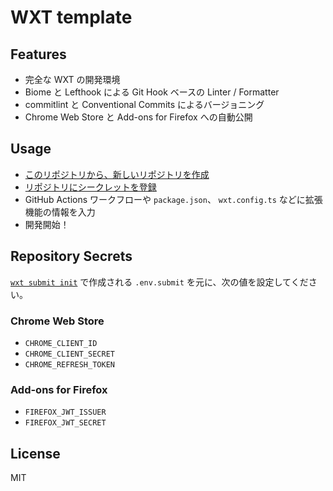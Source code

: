 # WXT template

## Features

- 完全な WXT の開発環境
- Biome と Lefthook による Git Hook ベースの Linter / Formatter
- commitlint と Conventional Commits によるバージョニング
- Chrome Web Store と Add-ons for Firefox への自動公開

## Usage

- [このリポジトリから、新しいリポジトリを作成](https://github.com/new?template_name=wxt-template&template_owner=simochee)
- [リポジトリにシークレットを登録](#repository-secrets)
- GitHub Actions ワークフローや `package.json`、 `wxt.config.ts` などに拡張機能の情報を入力
- 開発開始！

## Repository Secrets

[`wxt submit init`](https://wxt.dev/api/cli/wxt-submit-init.html) で作成される `.env.submit` を元に、次の値を設定してください。

### Chrome Web Store

- `CHROME_CLIENT_ID`
- `CHROME_CLIENT_SECRET`
- `CHROME_REFRESH_TOKEN`

### Add-ons for Firefox

- `FIREFOX_JWT_ISSUER`
- `FIREFOX_JWT_SECRET`

## License

MIT
